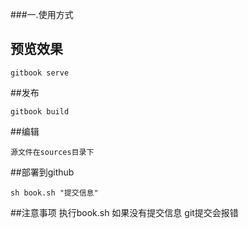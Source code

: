 ###一.使用方式
## 预览效果
```
gitbook serve
```
##发布
```
gitbook build
```
##编辑
```
源文件在sources目录下
```
##部署到github
```
sh book.sh "提交信息"
```

##注意事项
执行book.sh 如果没有提交信息  git提交会报错







